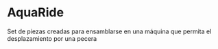 # AquaRide
Set de piezas creadas para ensamblarse en una máquina que permita el desplazamiento por una pecera
